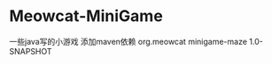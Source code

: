 # Meowcat-MiniGame
一些java写的小游戏
	添加maven依赖
        <dependency>
            <groupId>org.meowcat</groupId>
			<artifactId>minigame-maze</artifactId>
			<version>1.0-SNAPSHOT</version>
        </dependency>